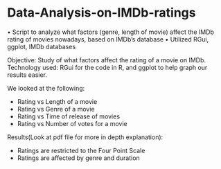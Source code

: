 # Data-Analysis-on-IMDb-ratings
•	Script to analyze what factors (genre, length of movie) affect the IMDb rating of movies nowadays, based on IMDb’s database 
•	Utilized RGui, ggplot, IMDb databases

Objective: Study of what factors affect the rating of a movie on IMDb.
Technology used: RGui for the code in R, and ggplot to help graph our results easier.

We looked at the following:
- Rating vs Length of a movie
- Rating vs Genre of a movie
- Rating vs Time of release of movies
- Rating vs Number of votes for a movie

Results(Look at pdf file for more in depth explanation):

- Ratings are restricted to the Four Point Scale
- Ratings are affected by genre and duration
